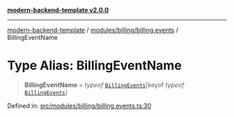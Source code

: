 [**modern-backend-template v2.0.0**](../../../../README.md)

***

[modern-backend-template](../../../../modules.md) / [modules/billing/billing.events](../README.md) / BillingEventName

# Type Alias: BillingEventName

> **BillingEventName** = *typeof* [`BillingEvents`](../variables/BillingEvents.md)\[keyof *typeof* [`BillingEvents`](../variables/BillingEvents.md)\]

Defined in: [src/modules/billing/billing.events.ts:30](https://github.com/maemreyo/saas-4cus-nodejs/blob/1a77de11cd6eaefe66c31c7f5de281673fc25ce5/src/modules/billing/billing.events.ts#L30)
